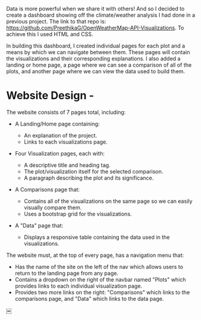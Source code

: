 Data is more powerful when we share it with others! And so I decided to create a dashboard showing off the climate/weather analysis I had done in a previous project. The link to that repo is: https://github.com/PreethikaG/OpenWeatherMap-API-Visualizations. To achieve this I used HTML and CSS.


In building this dashboard, I created individual pages for each plot and a means by which we can navigate between them. These pages will contain the visualizations and their corresponding explanations. I also added a landing or home page, a page where we can see a comparison of all of the plots, and another page where we can view the data used to build them.

# Website Design -

The website consists of 7 pages total, including:

* A Landing/Home page containing:
  * An explanation of the project.
  * Links to each visualizations page.

* Four Visualization pages, each with:
  * A descriptive title and heading tag.
  * The plot/visualization itself for the selected comparison.
  * A paragraph describing the plot and its significance.

* A  Comparisons page that:
  * Contains all of the visualizations on the same page so we can easily visually compare them.
  * Uses a bootstrap grid for the visualizations.
    
* A "Data" page that:
  * Displays a responsive table containing the data used in the visualizations. 

The website must, at the top of every page, has a navigation menu that:

* Has the name of the site on the left of the nav which allows users to return to the landing page from any page.
* Contains a dropdown on the right of the navbar named "Plots" which provides links to each individual visualization page.
* Provides two more links on the right: "Comparisons" which links to the comparisons page, and "Data" which links to the data page.


￼



